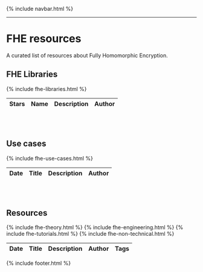 {% include navbar.html %}
<hr/>

# FHE resources

A curated list of resources about Fully Homomorphic Encryption.

## FHE Libraries

<table id="sampleTableB" class="table table-striped sampleTable">
    <thead>
        <tr>
            <th data-sortas="case-sensitive">Stars</th>
            <th data-sortas="case-sensitive">Name</th>
            <th data-sortas="case-sensitive">Description</th>
            <th data-sortas="case-sensitive">Author</th>
        </tr>
    </thead>

{% include fhe-libraries.html %}

</table>

<br><br>

## Use cases

<table id="sampleTableA" class="table table-striped sampleTable">
    <thead>
        <tr>
            <th data-sortas="case-sensitive">Date</th>
            <th data-sortas="case-sensitive">Title</th>
            <th data-sortas="case-sensitive">Description</th>
            <th data-sortas="case-sensitive">Author</th>
        </tr>
    </thead>

{% include fhe-use-cases.html %}

</table>

<br><br>

## Resources

<table id="sampleTableC" class="table table-striped sampleTable">
    <thead>
        <tr>
            <th data-sortas="case-sensitive">Date</th>
            <th data-sortas="case-sensitive">Title</th>
            <th data-sortas="case-sensitive">Description</th>
            <th data-sortas="case-sensitive">Author</th>
            <th data-sortas="case-sensitive">Tags</th>
        </tr>
    </thead>

{% include fhe-theory.html %}
{% include fhe-engineering.html %}
{% include fhe-tutorials.html %}
{% include fhe-non-technical.html %}

</table>




{% include footer.html %}

